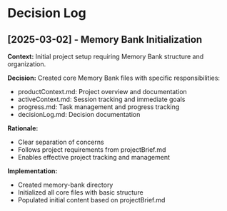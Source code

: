 # Decision Log

## [2025-03-02] - Memory Bank Initialization
**Context:** Initial project setup requiring Memory Bank structure and organization.

**Decision:** Created core Memory Bank files with specific responsibilities:
- productContext.md: Project overview and documentation
- activeContext.md: Session tracking and immediate goals
- progress.md: Task management and progress tracking
- decisionLog.md: Decision documentation

**Rationale:** 
- Clear separation of concerns
- Follows project requirements from projectBrief.md
- Enables effective project tracking and management

**Implementation:** 
- Created memory-bank directory
- Initialized all core files with basic structure
- Populated initial content based on projectBrief.md